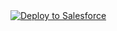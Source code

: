 
<a href="https://githubsfdeploy.herokuapp.com?owner=ksamudrala3&repo=OppAccConWrapperLWC&ref=SalesforcePoc">
  <img alt="Deploy to Salesforce"
       src="https://raw.githubusercontent.com/afawcett/githubsfdeploy/master/deploy.png">
</a>

